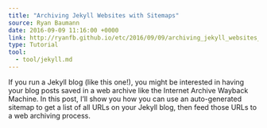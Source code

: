 ```yaml
---
title: "Archiving Jekyll Websites with Sitemaps"
source: Ryan Baumann
date: 2016-09-09 11:16:00 +0000
link: http://ryanfb.github.io/etc/2016/09/09/archiving_jekyll_websites_with_sitemaps.html
type: Tutorial
tool:
  - tool/jekyll.md 
---
```

If you run a Jekyll blog (like this one!), you might be interested in having your blog posts saved in a web archive like the Internet Archive Wayback Machine. In this post, I’ll show you how you can use an auto-generated sitemap to get a list of all URLs on your Jekyll blog, then feed those URLs to a web archiving process.





